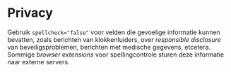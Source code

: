 <!-- @license CC0-1.0 -->

# Privacy

Gebruik `spellcheck="false"` voor velden die gevoelige informatie kunnen bevatten, zoals berichten van klokkenluiders, over _responsible disclosure_ van beveiligsproblemen, berichten met medische gegevens, etcetera. Sommige _browser extensions_ voor spellingcontrole sturen deze informatie naar externe servers.
